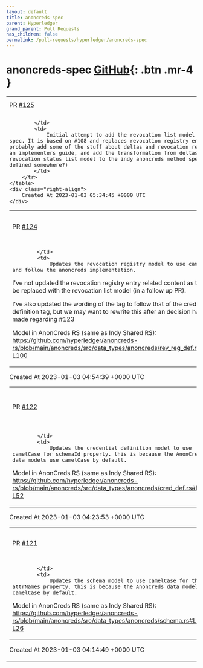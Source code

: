 ```yaml
---
layout: default
title: anoncreds-spec
parent: Hyperledger
grand_parent: Pull Requests
has_children: false
permalink: /pull-requests/hyperledger/anoncreds-spec
---
```


# anoncreds-spec <span class="fs-3 right-align">[GitHub](https://github.com/hyperledger/anoncreds-spec){: .btn .mr-4 }</span>


<div>
    <table>
        <tr>
            <td>
                PR <a href="https://github.com/hyperledger/anoncreds-spec/pull/125" class=".btn">#125</a>
            </td>
            <td>
                <b>
                    revocation list model
                </b>
            </td>
        </tr>
        <tr>
            <td>
                
            </td>
            <td>
                Initial attempt to add the revocation list model to the anoncreds spec. It is based on #108 and replaces revocation registry entries. We should probably add some of the stuff about deltas and revocation registry entries to an implementers guide, and add the transformation from deltas/entries to the revocation status list model to the indy anoncreds method spec (is this already defined somewhere?)
            </td>
        </tr>
    </table>
    <div class="right-align">
        Created At 2023-01-03 05:34:45 +0000 UTC
    </div>
</div>

<div>
    <table>
        <tr>
            <td>
                PR <a href="https://github.com/hyperledger/anoncreds-spec/pull/124" class=".btn">#124</a>
            </td>
            <td>
                <b>
                    update revocation registry model
                </b>
            </td>
        </tr>
        <tr>
            <td>
                
            </td>
            <td>
                Updates the revocation registry model to use camelCase and follow the anoncreds implementation.

I've not updated the revocation registry entry related content as that'll be replaced with the revocation list model (in a follow up PR). 

I've also updated the wording of the tag to follow that of the credential definition tag, but we may want to rewrite this after an decision has been made regarding #123 

Model in AnonCreds RS (same as Indy Shared RS): https://github.com/hyperledger/anoncreds-rs/blob/main/anoncreds/src/data_types/anoncreds/rev_reg_def.rs#L72-L100
            </td>
        </tr>
    </table>
    <div class="right-align">
        Created At 2023-01-03 04:54:39 +0000 UTC
    </div>
</div>

<div>
    <table>
        <tr>
            <td>
                PR <a href="https://github.com/hyperledger/anoncreds-spec/pull/122" class=".btn">#122</a>
            </td>
            <td>
                <b>
                    update credential definition model to camelCase
                </b>
            </td>
        </tr>
        <tr>
            <td>
                
            </td>
            <td>
                Updates the credential definition model to use camelCase for schemaId property. this is because the AnonCreds data models use camelCase by default.

Model in AnonCreds RS (same as Indy Shared RS): https://github.com/hyperledger/anoncreds-rs/blob/main/anoncreds/src/data_types/anoncreds/cred_def.rs#L46-L52
            </td>
        </tr>
    </table>
    <div class="right-align">
        Created At 2023-01-03 04:23:53 +0000 UTC
    </div>
</div>

<div>
    <table>
        <tr>
            <td>
                PR <a href="https://github.com/hyperledger/anoncreds-spec/pull/121" class=".btn">#121</a>
            </td>
            <td>
                <b>
                    update schema model to camelCase
                </b>
            </td>
        </tr>
        <tr>
            <td>
                
            </td>
            <td>
                Updates the schema model to use camelCase for the attrNames property. this is because the AnonCreds data models use camelCase by default. 

Model in AnonCreds RS (same as Indy Shared RS): https://github.com/hyperledger/anoncreds-rs/blob/main/anoncreds/src/data_types/anoncreds/schema.rs#L19-L26
            </td>
        </tr>
    </table>
    <div class="right-align">
        Created At 2023-01-03 04:14:49 +0000 UTC
    </div>
</div>

